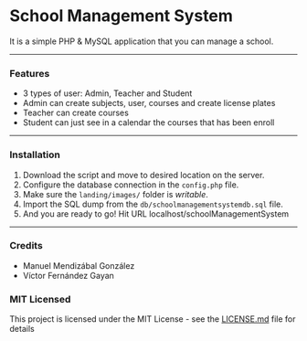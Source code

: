 # School Management System

It is a simple PHP & MySQL application that you can manage a school.

---

### Features
* 3 types of user: Admin, Teacher and Student
* Admin can create subjects, user, courses and create license plates
* Teacher can create courses
* Student can just see in a calendar the courses that has been enroll

---

### Installation

1. Download the script and move to desired location on the server.
2. Configure the database connection in the `config.php` file.
3. Make sure the `landing/images/` folder is *writable*.
4. Import the SQL dump from the `db/schoolmanagementsystemdb.sql` file.
5. And you are ready to go! Hit URL localhost/schoolManagementSystem

---

### Credits

* Manuel Mendizábal González
* Víctor Fernández Gayan

### MIT Licensed

This project is licensed under the MIT License - see the [LICENSE.md](LICENSE.md) file for details
